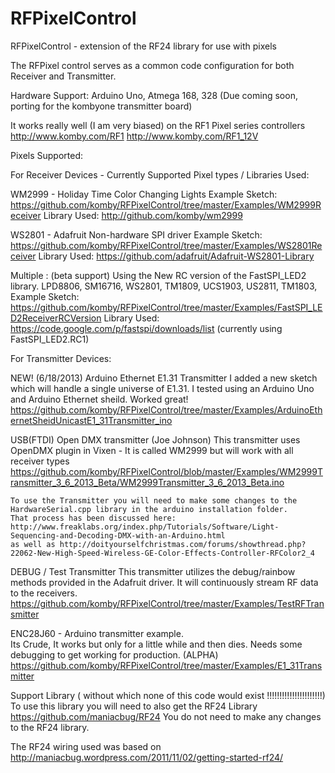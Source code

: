 RFPixelControl
==============

RFPixelControl - extension of the RF24 library for use with pixels

The RFPixel control serves as a common code configuration for both Receiver and Transmitter.

Hardware Support: 
Arduino Uno, Atmega 168, 328 
(Due coming soon,  porting for the kombyone transmitter board)

It works really well (I am very biased) on the RF1 Pixel series controllers 
http://www.komby.com/RF1
http://www.komby.com/RF1_12V


Pixels Supported:

For Receiver Devices - 
Currently Supported Pixel types / Libraries Used:

WM2999 - Holiday Time Color Changing Lights
Example Sketch: https://github.com/komby/RFPixelControl/tree/master/Examples/WM2999Receiver
Library Used: http://github.com/komby/wm2999

WS2801 - Adafruit Non-hardware SPI driver
Example Sketch: https://github.com/komby/RFPixelControl/tree/master/Examples/WS2801Receiver
Library Used: https://github.com/adafruit/Adafruit-WS2801-Library


Multiple :  (beta support) Using the New RC version of the FastSPI_LED2 library.
LPD8806,
SM16716,
WS2801,
TM1809,
UCS1903,
US2811,
TM1803,
Example Sketch: https://github.com/komby/RFPixelControl/tree/master/Examples/FastSPI_LED2ReceiverRCVersion
Library Used:  https://code.google.com/p/fastspi/downloads/list  (currently using FastSPI_LED2.RC1)


For Transmitter Devices: 

NEW! (6/18/2013)   Arduino Ethernet E1.31 Transmitter
  I added a new sketch which will handle a single universe of E1.31.  I tested using an Arduino Uno and Arduino Ethernet sheild.  Worked great!
  https://github.com/komby/RFPixelControl/tree/master/Examples/ArduinoEthernetSheidUnicastE1_31Transmitter_ino

USB(FTDI) Open DMX transmitter (Joe Johnson)
This transmitter uses OpenDMX plugin in Vixen - It is called WM2999 but will work with all receiver types
https://github.com/komby/RFPixelControl/blob/master/Examples/WM2999Transmitter_3_6_2013_Beta/WM2999Transmitter_3_6_2013_Beta.ino

	To use the Transmitter you will need to make some changes to the HardwareSerial.cpp library in the arduino installation folder.
	That process has been discussed here: http://www.freaklabs.org/index.php/Tutorials/Software/Light-Sequencing-and-Decoding-DMX-with-an-Arduino.html
	as well as http://doityourselfchristmas.com/forums/showthread.php?22062-New-High-Speed-Wireless-GE-Color-Effects-Controller-RFColor2_4



DEBUG / Test Transmitter 
This transmitter utilizes the debug/rainbow methods provided in the Adafruit driver.  It will continuously stream RF data to the receivers.
https://github.com/komby/RFPixelControl/tree/master/Examples/TestRFTransmitter


ENC28J60 - Arduino transmitter example.  
Its Crude, It works but only for a little while and then dies.  Needs some debugging to get working for production.
(ALPHA) https://github.com/komby/RFPixelControl/tree/master/Examples/E1_31Transmitter





Support Library ( without which none of this code would exist !!!!!!!!!!!!!!!!!!!!!!)
To use this library you will need to also get the RF24 Library
https://github.com/maniacbug/RF24
You do not need to make any changes to the RF24 library.

The RF24 wiring used was based on http://maniacbug.wordpress.com/2011/11/02/getting-started-rf24/


